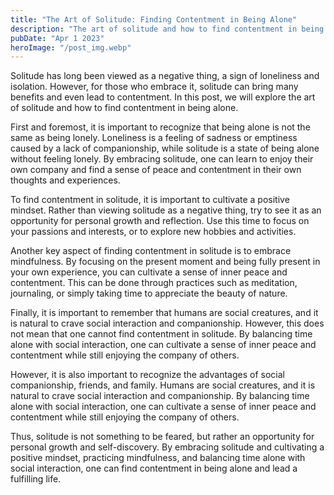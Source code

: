 ```yaml
---
title: "The Art of Solitude: Finding Contentment in Being Alone"
description: "The art of solitude and how to find contentment in being alone, while also acknowledging the importance of social interaction and companionship..."
pubDate: "Apr 1 2023"
heroImage: "/post_img.webp"
---
```


Solitude has long been viewed as a negative thing, a sign of loneliness and isolation. However, for those who embrace it, solitude can bring many benefits and even lead to contentment. In this post, we will explore the art of solitude and how to find contentment in being alone.

First and foremost, it is important to recognize that being alone is not the same as being lonely. Loneliness is a feeling of sadness or emptiness caused by a lack of companionship, while solitude is a state of being alone without feeling lonely. By embracing solitude, one can learn to enjoy their own company and find a sense of peace and contentment in their own thoughts and experiences.

To find contentment in solitude, it is important to cultivate a positive mindset. Rather than viewing solitude as a negative thing, try to see it as an opportunity for personal growth and reflection. Use this time to focus on your passions and interests, or to explore new hobbies and activities.

Another key aspect of finding contentment in solitude is to embrace mindfulness. By focusing on the present moment and being fully present in your own experience, you can cultivate a sense of inner peace and contentment. This can be done through practices such as meditation, journaling, or simply taking time to appreciate the beauty of nature.

Finally, it is important to remember that humans are social creatures, and it is natural to crave social interaction and companionship. However, this does not mean that one cannot find contentment in solitude. By balancing time alone with social interaction, one can cultivate a sense of inner peace and contentment while still enjoying the company of others.

However, it is also important to recognize the advantages of social companionship, friends, and family. Humans are social creatures, and it is natural to crave social interaction and companionship. By balancing time alone with social interaction, one can cultivate a sense of inner peace and contentment while still enjoying the company of others.

Thus, solitude is not something to be feared, but rather an opportunity for personal growth and self-discovery. By embracing solitude and cultivating a positive mindset, practicing mindfulness, and balancing time alone with social interaction, one can find contentment in being alone and lead a fulfilling life.
